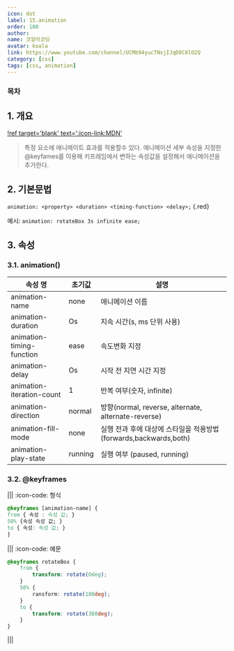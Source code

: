 ```yaml
---
icon: dot
label: 15.animation
order: 100
author:
name: 코알라코딩
avatar: koala
link: https://www.youtube.com/channel/UCMb94yucTNsjIJqD8C8lO2Q
category: [css]
tags: [css, animation]
---
```


### 목차 <!-- omit in toc -->

## 1. 개요

[!ref target='blank' text=':icon-link:MDN'](https://developer.mozilla.org/ko/docs/Web/CSS/CSS_animations/Using_CSS_animations)

> 특정 요소에 애니메이트 효과를 적용할수 있다.
> 애니메이션 세부 속성을 지정한 @keyfames를 이용해 키프레임에서 변하는 속성값을 설정해서 애니메이션을 추가한다.

## 2. 기본문법

`animation: <property> <duration> <timing-function> <delay>;` {.red}

예시: `animation: rotateBox 3s infinite ease;`

## 3. 속성

### 3.1. animation()

| 속성 명                   | 초기값  | 설명                                                             |
| ------------------------- | ------- | ---------------------------------------------------------------- |
| animation-name            | none    | 애니메이션 이름                                                  |
| animation-duration        | Os      | 지속 시간(s, ms 단위 사용)                                       |
| animation-timing-function | ease    | 속도변화 지정                                                    |
| animation-delay           | Os      | 시작 전 지연 시간 지정                                           |
| animation-iteration-count | 1       | 반복 여부(숫자, infinite)                                        |
| animation-direction       | normal  | 방향(normal, reverse, alternate, alternate-reverse)              |
| animation-fill-mode       | none    | 실행 전과 후에 대상에 스타일을 적용방법(forwards,backwards,both) |
| animation-play-state      | running | 실행 여부 (paused, running)                                      |

### 3.2. @keyframes

||| :icon-code: 형식

```css #
@keyframes [animation-name] {
from { 속성 : 속성 값; }
50% {속성 속성 값; }
to { 속성: 속성 값; }
}
```

||| :icon-code: 예문

```css #
@keyframes rotateBox {
	from {
		transform: rotate(Odeg);
	}
	50% {
		ransform: rotate(180deg);
	}
	to {
		transform: rotate(360deg);
	}
}
```

|||
